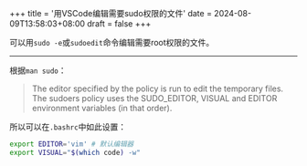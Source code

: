 +++
title = '用VSCode编辑需要sudo权限的文件'
date = 2024-08-09T13:58:03+08:00
draft = false
+++

可以用`sudo -e`或`sudoedit`命令编辑需要root权限的文件。

---

根据`man sudo`：

> The editor specified by the policy is run to edit the temporary files. The sudoers policy uses the SUDO_EDITOR, VISUAL and EDITOR environment variables (in that order).

所以可以在`.bashrc`中如此设置：

```bash
export EDITOR='vim' # 默认编辑器
export VISUAL="$(which code) -w"
```
